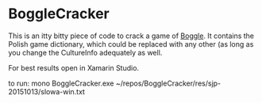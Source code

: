 ﻿# BoggleCracker

This is an itty bitty piece of code to crack a game of [Boggle](https://en.wikipedia.org/wiki/Boggle). 
It contains the Polish game dictionary, which could be replaced with any other (as long as you change 
the CultureInfo adequately as well.

For best results open in Xamarin Studio.

to run:
    mono BoggleCracker.exe ~/repos/BoggleCracker/res/sjp-20151013/slowa-win.txt
